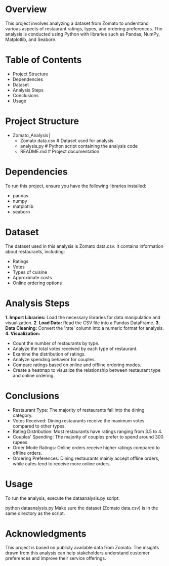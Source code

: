 # **Overview**
This project involves analyzing a dataset from Zomato to understand various aspects of restaurant ratings, types, and ordering preferences. The analysis is conducted using Python with libraries such as Pandas, NumPy, Matplotlib, and Seaborn.

# **Table of Contents**
+ Project Structure
+ Dependencies
+ Dataset
+ Analysis Steps
+ Conclusions
+ Usage

# **Project Structure**
+ Zomato_Analysis│
  - Zomato data.csv           # Dataset used for analysis
  - analysis.py               # Python script containing the analysis code
  - README.md                 # Project documentation

# **Dependencies**
To run this project, ensure you have the following libraries installed:

+ pandas
+ numpy
+ matplotlib
+ seaborn

# **Dataset**
The dataset used in this analysis is Zomato data.csv. It contains information about restaurants, including:

+ Ratings
+ Votes
+ Types of cuisine
+ Approximate costs
+ Online ordering options

# **Analysis Steps**
**1. Import Libraries:** Load the necessary libraries for data manipulation and visualization.
**2. Load Data:** Read the CSV file into a Pandas DataFrame.
**3. Data Cleaning:** Convert the 'rate' column into a numeric format for analysis.
**4. Visualization:**
+ Count the number of restaurants by type.
+ Analyze the total votes received by each type of restaurant.
+ Examine the distribution of ratings.
+ Analyze spending behavior for couples.
+ Compare ratings based on online and offline ordering modes.
+ Create a heatmap to visualize the relationship between restaurant type and online ordering.

# **Conclusions**
+ Restaurant Type: The majority of restaurants fall into the dining category.
+ Votes Received: Dining restaurants receive the maximum votes compared to other types.
+ Rating Distribution: Most restaurants have ratings ranging from 3.5 to 4.
+ Couples' Spending: The majority of couples prefer to spend around 300 rupees.
+ Order Mode Ratings: Online orders receive higher ratings compared to offline orders.
+ Ordering Preferences: Dining restaurants mainly accept offline orders, while cafes tend to receive more online orders.

# **Usage**
To run the analysis, execute the dataanalysis.py script:

python dataanalysis.py
Make sure the dataset (Zomato data.csv) is in the same directory as the script.

# **Acknowledgments**
This project is based on publicly available data from Zomato. The insights drawn from this analysis can help stakeholders understand customer preferences and improve their service offerings.



